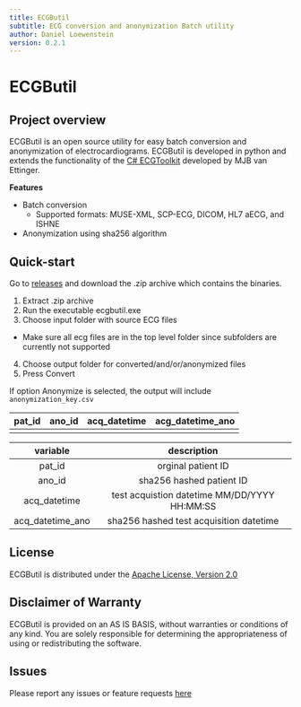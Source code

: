 ```yaml
---
title: ECGButil
subtitle: ECG conversion and anonymization Batch utility
author: Daniel Loewenstein
version: 0.2.1
---
```


ECGButil
==========

Project overview
--------------------

ECGButil is an open source utility for easy batch conversion and anonymization
of electrocardiograms. ECGButil is developed in python and extends the
functionality of the 
[C# ECGToolkit](https://sourceforge.net/projects/ecgtoolkit-cs) developed by MJB
van Ettinger.

**Features**

* Batch conversion
  * Supported formats: MUSE-XML, SCP-ECG, DICOM, HL7 aECG, and ISHNE
* Anonymization using sha256 algorithm

Quick-start
-------------

Go to [releases](https://github.com/dloewenstein/ecgbutil/releases)
and download the .zip archive which contains the binaries.

1. Extract .zip archive
2. Run the executable ecgbutil.exe
3. Choose input folder with source ECG files
  * Make sure all ecg files are in the top level folder since subfolders are
    currently not supported
4. Choose output folder for converted/and/or/anonymized files
5. Press Convert

If option Anonymize is selected, the output will include `anonymization_key.csv`

| pat_id   | ano_id   | acq_datetime   | acg_datetime_ano   |
| :------: | :------: | :------------: | :----------------: |
|          |          |                |                    |

| variable         | description                                  |
| :-------:        | :----------:                                 |
| pat_id           | orginal patient ID                           |
| ano_id           | sha256 hashed patient ID                     |
| acq_datetime     | test acquistion datetime MM/DD/YYYY HH:MM:SS |
| acq_datetime_ano | sha256 hashed test acquisition datetime      |

License
--------

ECGButil is distributed under the
[Apache License, Version 2.0](https://www.apache.org/licenses/LICENSE-2.0)

Disclaimer of Warranty
---------------------------

ECGButil is provided on an AS IS BASIS, without warranties or conditions of any
kind. You are solely responsible for determining the appropriateness of using or
redistributing the software.

Issues
-------

Please report any issues or feature requests 
[here](https://github.com/dloewenstein/ecgbutil/issues)
